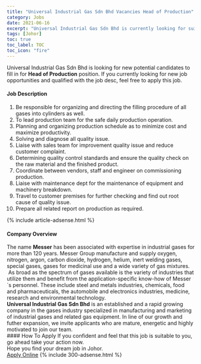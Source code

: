 ```yaml
---
title: "Universal Industrial Gas Sdn Bhd Vacancies Head of Production" 
category: Jobs 
date: 2021-06-16 
excerpt: "Universal Industrial Gas Sdn Bhd is currently looking for suitable person to fill in the Head of Production which based in Johor" 
tags: [Johor] 
toc: true 
toc_label: TOC 
toc_icon: "fire" 
--- 
```


<p>Universal Industrial Gas Sdn Bhd is looking for new potential candidates to fill in for <b>Head of Production</b> position. If you currently looking for new job opportunities and qualified with the job desc, feel free to apply this job.
</p><div><div><h4>Job Description</h4></div><div><div><span><div><ol><li>Be responsible for organizing and directing the filling procedure of all gases into cylinders as well.</li><li>To lead production team for the safe daily production operation.</li><li>Planning and organizing production schedule as to minimize cost and maximize productivity.</li><li>Solving and diagnose all quality issue.</li><li>Liaise with sales team for improvement quality issue and reduce customer complaint.</li><li>Determining quality control standards and ensure the quality check on the raw material and the finished product.</li><li>Coordinate between vendors, staff and engineer on commissioning production.</li><li>Liaise with maintenance dept for the maintenance of equipment and machinery breakdown.</li><li>Travel to customer premises for further checking and find out root cause of quality issue.</li><li>Prepare all related report on production as required.</li></ol></div></span></div></div></div> 
{% include article-adsense.html %} 
<div><div><h4>Company Overview</h4></div><div><div><span><div><div>The name <strong>Messer</strong> has been associated with expertise in industrial gases for more than 120 years. Messer Group manufacture and supply oxygen, nitrogen, argon, carbon dioxide, hydrogen, helium, inert welding gases, special gases, gases for medicinal use and a wide variety of gas mixtures.</div>
<div>
<div>&#160;As broad as the spectrum of gases available is the variety of industries that utilize them and benefit from the application-specific know-how of Messer&#180;s personnel. These include steel and metals industries, chemicals, food and pharmaceuticals, the automobile and electronics industries, medicine, research and environmental technology.</div>
<div><strong>Universal Industrial Gas Sdn Bhd</strong> is an established and a rapid growing company in the gases industry specialized in manufacturing and marketing of industrial gases and related gas equipment. In line of our growth and futher expansion, we invite applicants who are mature, energetic and highly motivated to join our team.</div>
</div></div></span></div></div></div> 
#### How To Apply 
If you confident and feel that this job is suitable to you, go ahead take your action now. <br/> 
Hope you find your dream job in Johor. <br/> 
<a href="https://www.jobstreet.com.my/en/job/head-of-production-4591971?jobId=jobstreet-my-job-4591971&" class="btn btn--info" target="_blank" rel="nofollow noopenner">Apply Online</a> 
{% include 300-adsense.html %} 